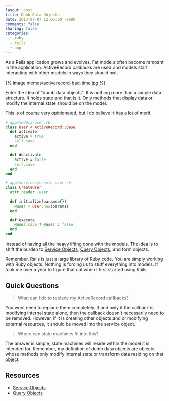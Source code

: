 ```yaml
---
layout: post
title: Dumb Data Objects
date: 2013-07-07 12:00:00 -0600
comments: false
sharing: false
categories:
  - ruby
  - rails
  - oop
---
```


As a Rails application grows and evolves. Fat models often become rampant in the
application. ActiveRecord callbacks are used and models start interacting with
other models in ways they should not.

{% image memes/activerecord-bad-time.jpg %}

Enter the idea of "dumb data objects". It is nothing more than a simple data
structure. It holds state and that is it. Only methods that display data or
modify the internal state should be on the model.

This is of course very opinionated, but I do believe it has a lot of merit.

```ruby
# app/models/user.rb
class User < ActiveRecord::Base
  def activate
    active = true
    self.save
  end

  def deactivate
    active = false
    self.save
  end
end
```

```ruby
# app/services/create_user.rb
class CreateUser
  attr_reader :user

  def initialize(params={})
    @user = User.new(params)
  end

  def execute
    @user.save ? @user : false
  end
end
```

Instead of having all the heavy lifting done with the models. The idea is to
shift the burden to [Service Objects][service-objects],
[Query Objects](query-objects), and form objects.

Remember, Rails is just a large library of Ruby code. You are simply working
with Ruby objects. Nothing is forcing us to stuff everything into models. It
took me over a year to figure that out when I first started using Rails.

## Quick Questions

> What can I do to replace my ActiveRecord callbacks?

You wont need to replace them completely. If and only if the callback is
modifying internal state alone, then the callback doesn't necessarily need to be
removed. However, if it is creating other objects and or modifying external
resources, it should be moved into the service object.

> Where can state machines fit into this?

The answer is simple, state machines will reside within the model it is intended
for. Remember, my definition of dumb data objects are objects whose methods only
modify internal state or transform data residing on that object.

## Resources

 * [Service Objects][service-objects]
 * [Query Objects][query-objects]

[service-objects]: /blog/2013/07/03/services-and-pub-sub
[query-objects]: /blog/2013/04/19/query-objects
